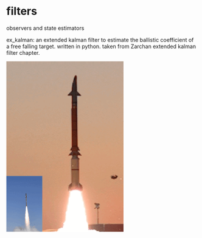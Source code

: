 # filters
 
 observers and state estimators 

ex_kalman: an extended kalman filter to estimate the ballistic coefficient of a free falling target. written in python. taken from Zarchan extended kalman filter chapter. 


![](https://github.com/C4dynamics/classifiers/blob/main/irondome_mini.gif)



